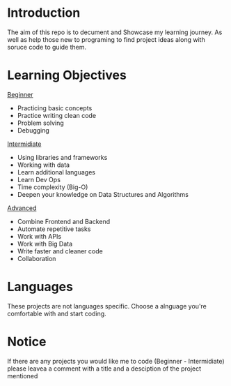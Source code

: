# Introduction
The aim of this repo is to decument and Showcase my learning journey. As well as help those new to programing to find project ideas along with soruce code to guide them.

# Learning Objectives

[Beginner](https://github.com/iamqaasim/Programing_Projects/tree/main/Beginner)
- Practicing basic concepts 
- Practice writing clean code 
- Problem solving 
- Debugging

[Intermidiate](https://github.com/iamqaasim/Programing_Projects/tree/main/Intermediate)
- Using libraries and frameworks
- Working with data
- Learn additional languages
- Learn Dev Ops
- Time complexity (Big-O)
- Deepen your knowledge on Data Structures and Algorithms

[Advanced](https://github.com/iamqaasim/Programing_Projects/tree/main/Advanced)
- Combine Frontend and Backend 
- Automate repetitive tasks
- Work with APIs
- Work with Big Data
- Write faster and cleaner code
- Collaboration 

# Languages
These projects are not languages specific. Choose a alnguage you're comfortable with and start coding. 

# Notice
If there are any projects you would like me to code (Beginner - Intermidiate) please leavea a comment with a title and a desciption of the project mentioned
